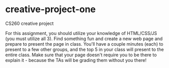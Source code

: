 # creative-project-one
CS260 creative project

For this assignment, you should utilize your knowledge of HTML/CSS/JS (you must utilize all 3). Find something fun and create a new web page and prepare to present the page in class. You'll have a couple minutes (each) to present to a few other groups, and the top 5 in your class will present to the entire class. Make sure that your page doesn't require you to be there to explain it - because the TAs will be grading them without you there!
